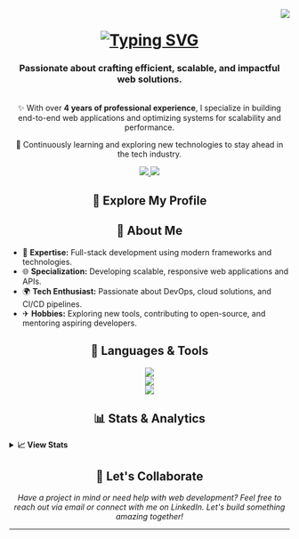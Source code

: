 <img align="right" src="https://visitor-badge.laobi.icu/badge?page_id=Ali-dev11.Ali-dev11" />

<h1 align="center">
    <a href="https://git.io/typing-svg"><img src="https://readme-typing-svg.herokuapp.com?font=Fira+Code&size=35&duration=4000&pause=1000&center=true&vCenter=true&width=500&height=70&lines=Hi+There!;I'm+Ali!;Full+Stack+Engineer!" alt="Typing SVG" /></a>
</h1>

<h3 align="center">Passionate about crafting efficient, scalable, and impactful web solutions.</h3>

<br/>

<div align="center">
 ✨ With over <strong>4 years of professional experience</strong>, I specialize in building end-to-end web applications and optimizing systems for scalability and performance.

 🔄 Continuously learning and exploring new technologies to stay ahead in the tech industry.
</div>

<div align="center"> 
  <a href="mailto:alin89328@gmail.com">
    <img src="https://img.shields.io/badge/Gmail-333333?style=for-the-badge&logo=gmail&logoColor=red" />
  </a>
  <a href="https://linkedin.com/in/muhammad-ali-5b690b209" target="_blank">
    <img src="https://img.shields.io/badge/LinkedIn-0077B5?style=for-the-badge&logo=linkedin&logoColor=white" target="_blank" />
  </a>
</div>


<h2 align="center">🔗 Explore My Profile</h2>

<h2 align="center">🔄 About Me</h2>
  <ul>
    <li> 🔧 <strong>Expertise:</strong> Full-stack development using modern frameworks and technologies.</li>
    <li> 🌐 <strong>Specialization:</strong> Developing scalable, responsive web applications and APIs.</li>
    <li> 🌍 <strong>Tech Enthusiast:</strong> Passionate about DevOps, cloud solutions, and CI/CD pipelines.</li>
    <li> ✈ <strong>Hobbies:</strong> Exploring new tools, contributing to open-source, and mentoring aspiring developers.</li>
  </ul>

<h2 align="center">🔨 Languages & Tools</h2>
  <div align="center">
    <img src="https://skillicons.dev/icons?i=nodejs,react,next,express,rails,django,javascript,typescript,ruby,python" /><br>
    <img src="https://skillicons.dev/icons?i=mongodb,postgresql,mysql,redis,tailwindcss,bootstrap,mui,html,css" /><br>
    <img src="https://skillicons.dev/icons?i=aws,gcp,docker,github,git,vscode" />
  </div>

<h2 align="center">📊 Stats & Analytics</h2>
<details>
  <summary><strong>📈 View Stats</strong></summary>
  <div align=center>
    <img width=390 src="https://streak-stats.demolab.com/?user=Ali-dev11&count_private=true&theme=react&border_radius=10" alt="streak stats"/>
    <img height="155em" src="https://github-readme-stats.vercel.app/api/top-langs/?username=Ali-dev11&show_icons=true&hide_border=true&layout=compact&langs_count=8&theme=react" alt="top languages"/>
    <br/>
    <img height="155em" alt="Ali's GitHub Stats" src="https://awesome-github-stats.azurewebsites.net/user-stats/Ali-dev11?cardType=github&theme=radical" />
  </div>
</details>


<h2 align="center">🔎 Let's Collaborate</h2>
  <p align="center">
    <i>Have a project in mind or need help with web development? Feel free to reach out via email or connect with me on LinkedIn. Let's build something amazing together!</i>
  </p>

<hr/>
